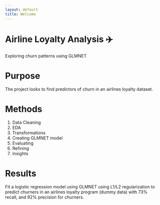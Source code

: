 ```yaml
---
layout: default
title: Welcome
---
```


# Airline Loyalty Analysis ✈️  
Exploring churn patterns using GLMNET

# Purpose
 
The project looks to find predictors of churn in an airlines loyalty dataset.

# Methods

1. Data Cleaning
2. EDA
3. Transformations
4. Creating GLMNET model
5. Evaluating
6. Refining
7. Insights

# Results

Fit a logistic regression model using GLMNET using L1/L2 regularization to predict churners in an airlines loyalty program (dummy data) with 73% recall, and 92% precision for churners.

